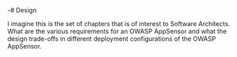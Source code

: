 -# Design

I imagine this is the set of chapters that is of interest to Software Architects. What are the various requirements for an OWASP AppSensor and what the design trade-offs in different deployment configurations of the OWASP AppSensor.